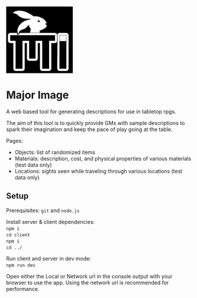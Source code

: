![Major Image](/client/public/apple-touch-icon.png)
# Major Image

A web based tool for generating descriptions for use in tabletop rpgs.  

The aim of this tool is to quickly provide GMs with sample descriptions to spark their imagination and keep the pace of play going at the table.  

Pages:  
- Objects: list of randomized items    
- Materials: description, cost, and physical properties of various materials (test data only)  
- Locations: sights seen while traveling through various locations (test data only)

## Setup
Prerequisites: `git` and `node.js`

Install server & client dependencies:  
`npm i`  
`cd client`  
`npm i`  
`cd ../`  

Run client and server in dev mode:  
`npm run dev`  

Open either the Local or Network url in the console output with your browser to use the app. Using the network url is recommended for performance.